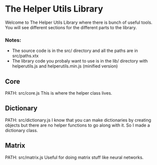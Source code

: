 # The Helper Utils Library
Welcome to The Helper Utils Library where there is bunch of useful tools.
You will see different sections for the different parts to the library.

### Notes: 
* The source code is in the src/ directory and all the paths are in src/paths.xtx
* The library code you probaly want to use is in the lib/ directory with helperutils.js and helperutils.min.js (minified version)

## Core
PATH: src/core.js
This is where the helper class lives. 

## Dictionary
PATH: src/dictionary.js
I know that you can make dictionaries by creating objects but there are no helper functions to go along with it.
So I made a dictionary class.

## Matrix
PATH: src/matrix.js
Useful for doing matrix stuff like neural networks.